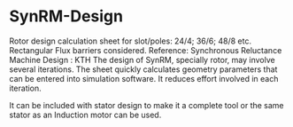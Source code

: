 # SynRM-Design
Rotor design calculation sheet for slot/poles: 24/4; 36/6; 48/8 etc.
Rectangular Flux barriers considered.
Reference: Synchronous Reluctance Machine Design : KTH
The design of SynRM, specially rotor, may involve several iterations. The sheet quickly calculates geometry parameters that can be entered into simulation software. It reduces effort involved in each iteration. 

It can be included with stator design to make it a complete tool or the same stator as an Induction motor can be used.

